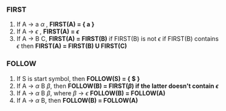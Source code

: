 ### FIRST
1. If A -> a $\alpha$ , **FIRST(A) = { a }**
2. If A -> $\epsilon$ , **FIRST(A) = $\epsilon$**
3. If A -> B C, 
	   **FIRST(A) = FIRST(B)** if FIRST(B) is not $\epsilon$
	   if FIRST(B) contains $\epsilon$ then 
		   **FIRST(A) = FIRST(B) U FIRST(C)**

### FOLLOW
1. If S is start symbol, then **FOLLOW(S) = { $ }**
2. If A -> $\alpha$ B $\beta$, then **FOLLOW(B) = FIRST($\beta$) if the latter doesn't contain $\epsilon$**
3. If A -> $\alpha$ B $\beta$, where $\beta$ -> $\epsilon$
	   **FOLLOW(B) = FOLLOW(A)**
4. If A -> $\alpha$ B, then **FOLLOW(B) = FOLLOW(A)**

